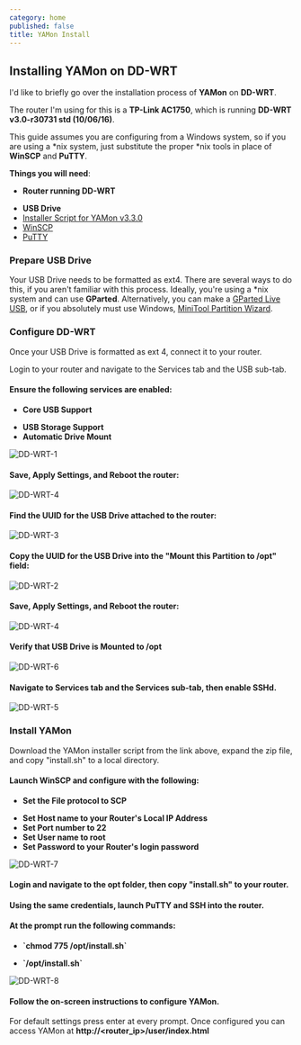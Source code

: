 ```yaml
---
category: home
published: false
title: YAMon Install
---
```

## Installing YAMon on DD-WRT

I'd like to briefly go over the installation process of **YAMon** on **DD-WRT**. 

The router I'm using for this is a **TP-Link AC1750**, which is running **DD-WRT v3.0-r30731 std (10/06/16)**. 

This guide assumes you are configuring from a Windows system, so if you are using a \*nix system, just substitute the proper \*nix tools in place of **WinSCP** and **PuTTY**.

**Things you will need**:
- **Router running DD-WRT**
* **USB Drive**
* [Installer Script for YAMon v3.3.0](http://usage-monitoring.com/current/YAMon3/install%20(3.3.0).zip)
* [WinSCP](https://winscp.net/eng/download.php)
* [PuTTY](https://www.chiark.greenend.org.uk/~sgtatham/putty/latest.html) 

### Prepare USB Drive
Your USB Drive needs to be formatted as ext4. There are several ways to do this, if you aren't familiar with this process. Ideally, you're using a \*nix system and can use **GParted**. Alternatively, you can make a [GParted Live USB](http://gparted.org/download.php), or if you absolutely must use Windows, [MiniTool Partition Wizard](https://www.partitionwizard.com/download.html).

### Configure DD-WRT
Once your USB Drive is formatted as ext 4, connect it to your router. 

Login to your router and navigate to the Services tab and the USB sub-tab. 

#### Ensure the following services are enabled:
- **Core USB Support**
* **USB Storage Support**
* **Automatic Drive Mount**


![DD-WRT-1]({{taylorjhawkins.com}}/assets/img/dd-wrt-1.png)

#### Save, Apply Settings, and Reboot the router:


![DD-WRT-4]({{taylorjhawkins.com}}/assets/img/dd-wrt-4.PNG)

#### Find the UUID for the USB Drive attached to the router:


![DD-WRT-3]({{taylorjhawkins.com}}/assets/img/dd-wrt-3.png)

#### Copy the UUID for the USB Drive into the "Mount this Partition to /opt" field:


![DD-WRT-2]({{taylorjhawkins.com}}/assets/img/dd-wrt-2.png)

#### Save, Apply Settings, and Reboot the router:


![DD-WRT-4]({{taylorjhawkins.com}}/assets/img/dd-wrt-4.PNG)

#### Verify that USB Drive is Mounted to /opt


![DD-WRT-6]({{taylorjhawkins.com}}/assets/img/dd-wrt-6.PNG)

#### Navigate to Services tab and the Services sub-tab, then enable SSHd.


![DD-WRT-5]({{taylorjhawkins.com}}/assets/img/dd-wrt-5.PNG)

### Install YAMon
Download the YAMon installer script from the link above, expand the zip file, and copy "install.sh" to a local directory. 

#### Launch WinSCP and configure with the following:
- **Set the File protocol to SCP**
* **Set Host name to your Router's Local IP Address**
* **Set Port number to 22**
* **Set User name to root**
* **Set Password to your Router's login password**


![DD-WRT-7]({{taylorjhawkins.com}}/assets/img/dd-wrt-7.PNG)

#### Login and navigate to the opt folder, then copy "install.sh" to your router.

#### Using the same credentials, launch PuTTY and SSH into the router.

#### At the prompt run the following commands:
- **\`chmod 775 /opt/install.sh\`**
* **\`/opt/install.sh\`**


![DD-WRT-8]({{taylorjhawkins.com}}/assets/img/dd-wrt-8.PNG)

#### Follow the on-screen instructions to configure YAMon.
For default settings press enter at every prompt. 
Once configured you can access YAMon at **http://\<router_ip\>/user/index.html**
